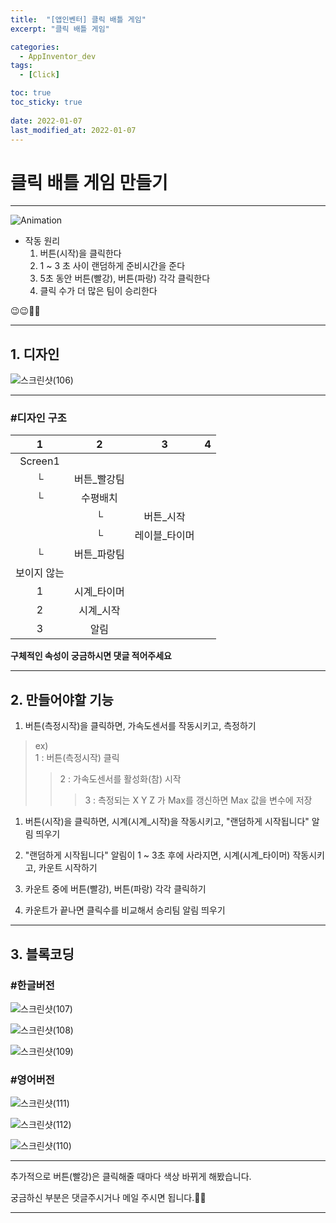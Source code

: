 ```yaml
---
title:  "[앱인벤터] 클릭 배틀 게임"
excerpt: "클릭 배틀 게임"

categories:
  - AppInventor_dev
tags:
  - [Click]

toc: true
toc_sticky: true
 
date: 2022-01-07
last_modified_at: 2022-01-07
---
```


# 클릭 배틀 게임 만들기

---  

![Animation](https://user-images.githubusercontent.com/55564114/148487058-b86b0e11-7868-4cc9-94bd-fc4bc5f910c4.gif)  

- 작동 원리
  1. 버튼(시작)을 클릭한다
  2. 1 ~ 3 초 사이 랜덤하게 준비시간을 준다
  3. 5초 동안 버튼(빨강), 버튼(파랑) 각각 클릭한다
  4. 클릭 수가 더 많은 팀이 승리한다

😉😉🥰🥰

---

## 1. 디자인

![스크린샷(106)](https://user-images.githubusercontent.com/55564114/148488153-3c27ebe9-1ce7-4841-ab7a-60d1e6b52da6.png)  

---

### #디자인 구조

| 1 | 2 | 3 | 4 | 
| :---: | :---: | :---: | :---: | 
| Screen1 |  |  |
|└|버튼_빨강팀|
|└|수평배치||
||└|버튼_시작|
||└|레이블_타이머|
|└|버튼_파랑팀|
|보이지 않는|
|1|시계_타이머|
|2|시계_시작|
|3|알림|


**구체적인 속성이 궁금하시면 댓글 적어주세요**

---

## 2. 만들어야할 기능 

1. 버튼(측정시작)을 클릭하면, 가속도센서를 작동시키고, 측정하기
> ex)  
> 1 : 버튼(측정시작) 클릭  
>> 2 : 가속도센서를 활성화(참) 시작  
>>> 3 : 측정되는 X Y Z 가 Max를 갱신하면 Max 값을 변수에 저장  

1. 버튼(시작)을 클릭하면, 시계(시계_시작)을 작동시키고, "랜덤하게 시작됩니다" 알림 띄우기

2. "랜덤하게 시작됩니다" 알림이 1 ~ 3초 후에 사라지면, 시계(시계_타이머) 작동시키고, 카운트 시작하기

3. 카운트 중에 버튼(빨강), 버튼(파랑) 각각 클릭하기

4. 카운트가 끝나면 클릭수를 비교해서 승리팀 알림 띄우기

---

## 3. 블록코딩

### #한글버전
![스크린샷(107)](https://user-images.githubusercontent.com/55564114/148489199-5150ee70-fdc8-491e-ab69-12d9ea65c783.png)  

![스크린샷(108)](https://user-images.githubusercontent.com/55564114/148489305-8b5a7a3e-6e6c-4140-89ae-b0d46ee0aeb9.png)  

![스크린샷(109)](https://user-images.githubusercontent.com/55564114/148489381-a22e73d8-fec8-4849-b9a9-e8ecc23c8e9a.png)  


### #영어버전
![스크린샷(111)](https://user-images.githubusercontent.com/55564114/148489423-7fb01b64-a3c2-4be2-9255-2359ab82d202.png)  

![스크린샷(112)](https://user-images.githubusercontent.com/55564114/148489588-f1c772c0-44ab-4b01-a1a5-25d9d969af11.png)  

![스크린샷(110)](https://user-images.githubusercontent.com/55564114/148489621-08978bd1-f4f9-481c-a43a-2e018c183297.png)  


---

추가적으로 버튼(빨강)은 클릭해줄 때마다 색상 바뀌게 해봤습니다.  


궁금하신 부분은 댓글주시거나 메일 주시면 됩니다.🥰🥰  

---

